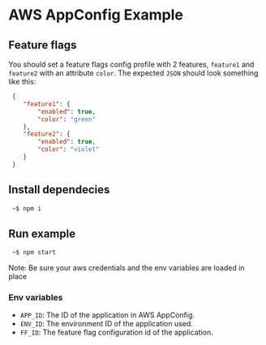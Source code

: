 # AWS AppConfig Example

## Feature flags

You should set a feature flags config profile with 2 features, `feature1` and `feature2` with an attribute `color`.
The expected `JSON` should look something like this:

```json
 {
    "feature1": {
        "enabled": true,
        "color": "green"
    },
    "feature2": {
        "enabled": true,        
        "color": "violet"
    }
 }
```

## Install dependecies

```bash
 ~$ npm i
```

## Run example

```bash
 ~$ npm start
```

Note: Be sure your aws credentials and the env variables are loaded in place

### Env variables

* `APP_ID`: The ID of the application in AWS AppConfig.
* `ENV_ID`: The environment ID of the application used.
* `FF_ID`: The feature flag configuration id of the application.
